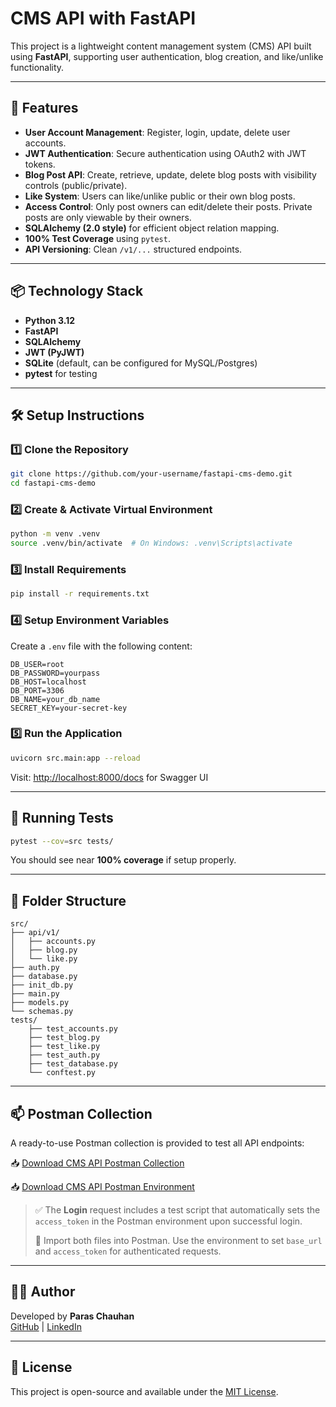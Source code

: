 # CMS API with FastAPI

This project is a lightweight content management system (CMS) API built using **FastAPI**, supporting user authentication, blog creation, and like/unlike functionality.

---

## 🚀 Features

- **User Account Management**: Register, login, update, delete user accounts.
- **JWT Authentication**: Secure authentication using OAuth2 with JWT tokens.
- **Blog Post API**: Create, retrieve, update, delete blog posts with visibility controls (public/private).
- **Like System**: Users can like/unlike public or their own blog posts.
- **Access Control**: Only post owners can edit/delete their posts. Private posts are only viewable by their owners.
- **SQLAlchemy (2.0 style)** for efficient object relation mapping.
- **100% Test Coverage** using `pytest`.
- **API Versioning**: Clean `/v1/...` structured endpoints.

---

## 📦 Technology Stack

- **Python 3.12**
- **FastAPI**
- **SQLAlchemy**
- **JWT (PyJWT)**
- **SQLite** (default, can be configured for MySQL/Postgres)
- **pytest** for testing

---

## 🛠 Setup Instructions

### 1️⃣ Clone the Repository
```bash
git clone https://github.com/your-username/fastapi-cms-demo.git
cd fastapi-cms-demo
```

### 2️⃣ Create & Activate Virtual Environment
```bash
python -m venv .venv
source .venv/bin/activate  # On Windows: .venv\Scripts\activate
```

### 3️⃣ Install Requirements
```bash
pip install -r requirements.txt
```

### 4️⃣ Setup Environment Variables
Create a `.env` file with the following content:
```
DB_USER=root
DB_PASSWORD=yourpass
DB_HOST=localhost
DB_PORT=3306
DB_NAME=your_db_name
SECRET_KEY=your-secret-key
```

### 5️⃣ Run the Application
```bash
uvicorn src.main:app --reload
```

Visit: [http://localhost:8000/docs](http://localhost:8000/docs) for Swagger UI

---

## 🧪 Running Tests

```bash
pytest --cov=src tests/
```

You should see near **100% coverage** if setup properly.

---

## 📂 Folder Structure

```
src/
├── api/v1/
│   ├── accounts.py
│   ├── blog.py
│   └── like.py
├── auth.py
├── database.py
├── init_db.py
├── main.py
├── models.py
└── schemas.py
tests/
    ├── test_accounts.py
    ├── test_blog.py
    ├── test_like.py
    ├── test_auth.py
    ├── test_database.py
    └── conftest.py
```

---

## 📫 Postman Collection

A ready-to-use Postman collection is provided to test all API endpoints:

📥 [Download CMS API Postman Collection](cms-api.postman_collection.json)

📥 [Download CMS API Postman Environment](cms-api.postman_environment.json)

> ✅ The **Login** request includes a test script that automatically sets the `access_token` in the Postman environment upon successful login.
>
> 📌 Import both files into Postman. Use the environment to set `base_url` and `access_token` for authenticated requests.

---

## 🧑‍💻 Author

Developed by **Paras Chauhan**  
[GitHub](https://github.com/pc-crazy) | [LinkedIn](https://www.linkedin.com/in/paras-chauhan/)

---

## 📝 License

This project is open-source and available under the [MIT License](LICENSE).
